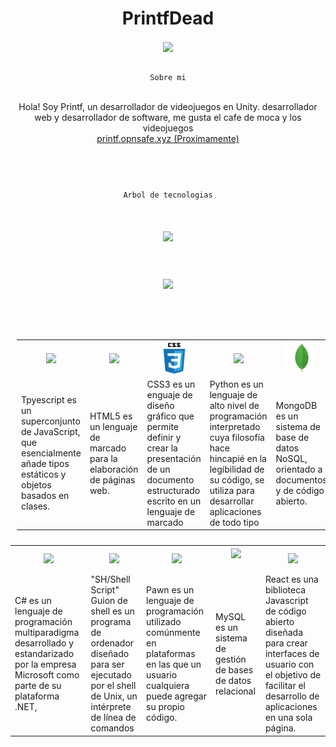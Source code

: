 <h1 align="center">PrintfDead</h1>
<p align="center" align-items="center">
  <img align="center" src="https://komarev.com/ghpvc/?username=PrintfDead"/><br><br>
  <p align="center">
    <code>Sobre mi</code><br><br>
    <p align="center">Hola! Soy Printf, un desarrollador de videojuegos en Unity. desarrollador web y desarrollador de software, me gusta el cafe de moca y los videojuegos <br> <a href="https://rip.akaprintf.ml/">printf.opnsafe.xyz (Proximamente)</a></p>
  </p><br><br>
  <p align="center" style="padding-top: 10px">
    <code>Arbol de tecnologias</code><br><br>
    <center>
      <img style="padding: 10px; flex: 0 0 auto; margin: 10px;"src="https://github-readme-stats.vercel.app/api/pin/?username=PrintfDead&repo=discord-bot">
    </center><br>
    <center><img style="padding: 10px; flex: 0 0 auto; margin: 10px;" src="https://github-readme-stats.vercel.app/api/top-langs/?username=PrintfDead&layout=compact"></center><br><br>
    <table style="padding: 10px">
      <tr>
        <th><img src="https://upload.wikimedia.org/wikipedia/commons/thumb/4/4c/Typescript_logo_2020.svg/1024px-Typescript_logo_2020.svg.png" width=50></img></th>
        <th><img src="https://upload.wikimedia.org/wikipedia/commons/thumb/6/61/HTML5_logo_and_wordmark.svg/512px-HTML5_logo_and_wordmark.svg.png" width=50></img></th>
        <th><img src="https://raw.githubusercontent.com/devicons/devicon/master/icons/css3/css3-original-wordmark.svg" width=50></img></th>
        <th><img src="https://upload.wikimedia.org/wikipedia/commons/thumb/c/c3/Python-logo-notext.svg/1200px-Python-logo-notext.svg.png" width=50></img></th>
        <th><img src="https://raw.githubusercontent.com/devicons/devicon/master/icons/mongodb/mongodb-original.svg" width=50></img></th>
      </tr>
      <tr>
        <td>Tpyescript es un superconjunto de JavaScript, que esencialmente añade tipos estáticos y objetos basados en clases.</td>
        <td>HTML5 es un lenguaje de marcado para la elaboración de páginas web.</td>
        <td>CSS3 es un enguaje de diseño gráfico que permite definir y crear la presentación de un documento estructurado escrito en un lenguaje de marcado</td>
        <td>Python es un lenguaje de alto nivel de programación interpretado cuya filosofía hace hincapié en la legibilidad de su código, se utiliza para desarrollar aplicaciones de todo tipo</td>
        <td>MongoDB es un sistema de base de datos NoSQL, orientado a documentos y de código abierto.</td>
      </tr>
    </table>
    <table>
      <tr>
        <th><img src="https://upload.wikimedia.org/wikipedia/commons/4/4f/Csharp_Logo.png" width=70></th>
        <th><img src="https://www.linuxjournal.com/sites/default/files/styles/wide_thumbnail/public/nodeimage/story/bash-icon.png" width=50></th>
        <th><img src="https://upload.wikimedia.org/wikipedia/commons/7/71/Pawn_logo.png" width=50></th>
        <th><img src="https://1000marcas.net/wp-content/uploads/2020/11/MySQL-logo.png" width=50></img></br></br></th>
        <th><img src="https://icons-for-free.com/iconfiles/png/512/design+development+facebook+framework+mobile+react+icon-1320165723839064798.png" width=50></th>
      </tr>
      <tr>
        <td>C# es un lenguaje de programación multiparadigma desarrollado y estandarizado por la empresa Microsoft como parte de su plataforma .NET,</td>
        <td>"SH/Shell Script" Guion de shell es un programa de ordenador diseñado para ser ejecutado por el shell de Unix, un intérprete de línea de comandos</td>
        <td>Pawn es un lenguaje de programación utilizado comúnmente en plataformas en las que un usuario cualquiera puede agregar su propio código.</td>
        <td>MySQL es un sistema de gestión de bases de datos relacional</td>
        <td>React es una biblioteca Javascript de código abierto diseñada para crear interfaces de usuario con el objetivo de facilitar el desarrollo de aplicaciones en una sola página.</td>
      </tr>
    </table>
  </p>
</p>
